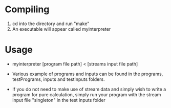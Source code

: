 # Compiling

1. cd into the directory and run "make"
2. An executable will appear called myinterpreter

# Usage

- myinterpreter [program file path] < [streams input file path]

- Various example of programs and inputs can be found in the programs, testPrograms, inputs and testInputs folders.

- If you do not need to make use of stream data and simply wish to write a program for pure calculation, simply run your program with the stream input file "singleton" in the test inputs folder
